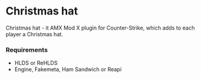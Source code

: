 # Christmas hat
Christmas hat - it AMX Mod X plugin for Counter-Strike, which adds to each player a Christmas hat.

### Requirements
- HLDS or ReHLDS
- Engine, Fakemeta, Ham Sandwich or Reapi